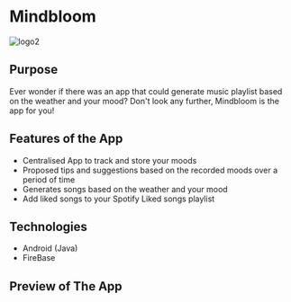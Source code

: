 # Mindbloom
![logo2](https://user-images.githubusercontent.com/46238950/73127758-552d5c80-3f93-11ea-8ed3-b35a79b793c1.png)

## Purpose 

Ever wonder if there was an app that could generate music playlist based on the weather and your mood? 
Don't look any further, Mindbloom is the app for you! 

## Features of the App 

*  Centralised App to track and store your moods 
*  Proposed tips and suggestions based on the recorded moods over a period of time 
*  Generates songs based on the weather and your mood 
*  Add liked songs to your Spotify Liked songs playlist 
 
## Technologies 
* Android (Java)
* FireBase 

## Preview of The App 
